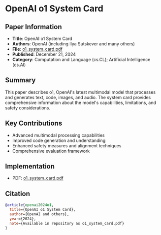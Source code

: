 # OpenAI o1 System Card

## Paper Information
- **Title**: OpenAI o1 System Card
- **Authors**: OpenAI (including Ilya Sutskever and many others)
- **File**: [o1_system_card.pdf](o1_system_card.pdf)
- **Published**: December 21, 2024
- **Category**: Computation and Language (cs.CL); Artificial Intelligence (cs.AI)

## Summary
This paper describes o1, OpenAI's latest multimodal model that processes and generates text, code, images, and audio. The system card provides comprehensive information about the model's capabilities, limitations, and safety considerations.

## Key Contributions
- Advanced multimodal processing capabilities
- Improved code generation and understanding
- Enhanced safety measures and alignment techniques
- Comprehensive evaluation framework

## Implementation
- PDF: [o1_system_card.pdf](./o1_system_card.pdf)

## Citation
```bibtex
@article{openai2024o1,
  title={OpenAI o1 System Card},
  author={OpenAI and others},
  year={2024},
  note={Available in repository as o1_system_card.pdf}
}
```
